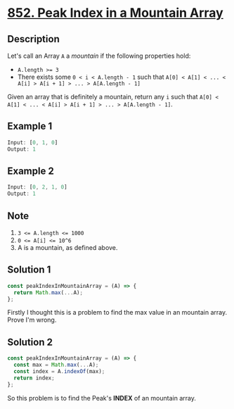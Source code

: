 # [852. Peak Index in a Mountain Array](https://leetcode.com/problems/peak-index-in-a-mountain-array/description/)

## Description

Let's call an Array `A` a *mountain* if the following properties hold:  

- `A.length >= 3`
- There exists some `0 < i < A.length - 1` such that `A[0] < A[1] < ... < A[i] > A[i + 1] > ... > A[A.length - 1]`  

Given an array that is definitely a mountain, return any `i` such that `A[0] < A[1] < ... < A[i] > A[i + 1] > ... > A[A.length - 1]`.  

## Example 1

```javascript
Input: [0, 1, 0]
Output: 1
```

## Example 2

```javascript
Input: [0, 2, 1, 0]
Output: 1
```

## Note

1. `3 <= A.length <= 1000`
2. `0 <= A[i] <= 10^6`
3. A is a mountain, as defined above.

## Solution 1

```javascript
const peakIndexInMountainArray = (A) => {
  return Math.max(...A);
};
```

Firstly I thought this is a problem to find the max value in an mountain array. Prove I'm wrong.

## Solution 2

```javascript
const peakIndexInMountainArray = (A) => {
  const max = Math.max(...A);
  const index = A.indexOf(max);
  return index;
};
```

So this problem is to find the Peak's **INDEX** of an mountain array.